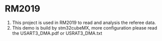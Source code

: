 # RM2019
1. This project is used in RM2019 to read and analysis the referee data. 
2. This demo is build by stm32cubeMX, more configuration please read the USART3_DMA.pdf or USRAT3_DMA.txt
